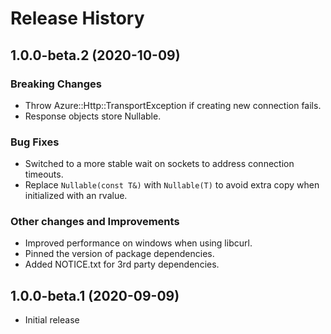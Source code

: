 # Release History

## 1.0.0-beta.2 (2020-10-09)

### Breaking Changes

- Throw Azure::Http::TransportException if creating new connection fails.
- Response objects store Nullable<T>.

### Bug Fixes

- Switched to a more stable wait on sockets to address connection timeouts.
- Replace `Nullable(const T&)` with `Nullable(T)` to avoid extra copy when initialized with an rvalue.

### Other changes and Improvements

- Improved performance on windows when using libcurl.
- Pinned the version of package dependencies.
- Added NOTICE.txt for 3rd party dependencies.

## 1.0.0-beta.1 (2020-09-09)

- Initial release
